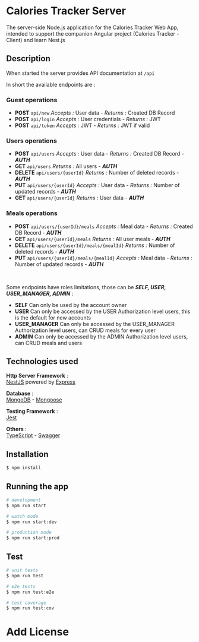 # Calories Tracker Server

The server-side Node.js application for the Calories Tracker Web App, intended to support the companion Angular project (Calories Tracker - Client) and learn Nest.js

## Description

When started the server provides API documentation at ```/api```

In short the available endpoints are : 
### Guest operations
- **POST** ```api/new```  _Accepts :_ User data  -  _Returns :_ Created DB Record
- **POST** ```api/login```  _Accepts :_ User credentials  -  _Returns :_ JWT
- **POST** ```api/token```  _Accepts :_ JWT  -  _Returns :_ JWT if valid
### Users operations
- **POST** ```api/users```  _Accepts :_ User data  -  _Returns :_ Created DB Record - ***AUTH***
- **GET** ```api/users```  _Returns :_ All users - ***AUTH***
- **DELETE** ```api/users/{userId}```  _Returns :_ Number of deleted records - ***AUTH***
- **PUT** ```api/users/{userId}``` _Accepts :_ User data - _Returns :_ Number of updated records - ***AUTH***
- **GET** ```api/users/{userId}```  _Returns :_ User data - ***AUTH***
### Meals operations
- **POST** ```api/users/{userId}/meals```  _Accepts :_ Meal data  -  _Returns :_ Created DB Record - ***AUTH***
- **GET** ```api/users/{userId}/meals```  _Returns :_ All user meals - ***AUTH***
- **DELETE** ```api/users/{userId}/meals/{mealId}```  _Returns :_ Number of deleted records - ***AUTH***
- **PUT** ```api/users/{userId}/meals/{mealId}``` _Accepts :_ Meal data - _Returns :_ Number of updated records - ***AUTH***
<br>

Some endpoints have roles limitations, those can be ***SELF, USER, USER_MANAGER, ADMIN*** :

- **SELF** Can only be used by the account owner
- **USER** Can only be accessed by the USER Authorization level users, this is the default for new accounts
- **USER_MANAGER** Can only be accessed by the USER_MANAGER Authorization level users, can CRUD meals for every user
- **ADMIN** Can only be accessed by the ADMIN Authorization level users, can CRUD meals and users

## Technologies used

**Http Server Framework** : <br>
<a href="https://nestjs.com/" target="blank">NestJS</a> powered by <a href="https://expressjs.com/" target="blank">Express</a>

**Database** : <br>
<a href="https://www.mongodb.com/" target="blank">MongoDB</a> - <a href="https://mongoosejs.com/" target="blank">Mongoose</a>

**Testing Framework** : <br>
<a href="https://jestjs.io/" target="blank">Jest</a>

**Others** : <br>
<a href="https://www.typescriptlang.org/" target="blank">TypeScript</a> - 
<a href="https://swagger.io/" target="blank">Swagger</a>

## Installation

```bash
$ npm install
```

## Running the app

```bash
# development
$ npm run start

# watch mode
$ npm run start:dev

# production mode
$ npm run start:prod
```

## Test

```bash
# unit tests
$ npm run test

# e2e tests
$ npm run test:e2e

# test coverage
$ npm run test:cov
```

# Add License

